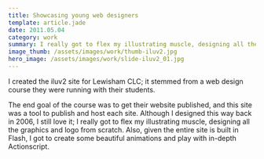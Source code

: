 ```yaml
---
title: Showcasing young web designers
template: article.jade
date: 2011.05.04
category: work
summary: I really got to flex my illustrating muscle, designing all the graphics and logo from scratch
image_thumb: /assets/images/work/thumb-iluv2.jpg
hero_image: /assets/images/work/slide-iluv2_01.jpg
---
```

I created the iluv2 site for Lewisham CLC; it stemmed from a web design course they were running with their students.

The end goal of the course was to get their website published, and this site was a tool to publish and host each site. Although I designed this way back in 2006, I still love it; I really got to flex my illustrating muscle, designing all the graphics and logo from scratch. Also, given the entire site is built in Flash, I got to create some beautiful animations and play with in-depth Actionscript.
